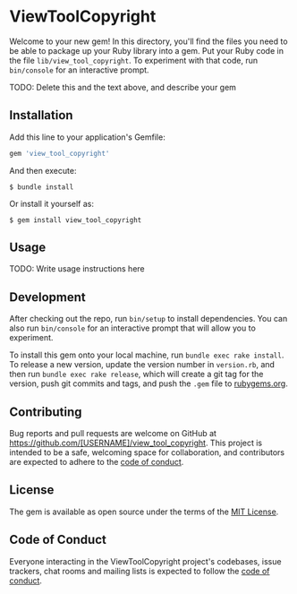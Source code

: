 # ViewToolCopyright

Welcome to your new gem! In this directory, you'll find the files you need to be able to package up your Ruby library into a gem. Put your Ruby code in the file `lib/view_tool_copyright`. To experiment with that code, run `bin/console` for an interactive prompt.

TODO: Delete this and the text above, and describe your gem

## Installation

Add this line to your application's Gemfile:

```ruby
gem 'view_tool_copyright'
```

And then execute:

    $ bundle install

Or install it yourself as:

    $ gem install view_tool_copyright

## Usage

TODO: Write usage instructions here

## Development

After checking out the repo, run `bin/setup` to install dependencies. You can also run `bin/console` for an interactive prompt that will allow you to experiment.

To install this gem onto your local machine, run `bundle exec rake install`. To release a new version, update the version number in `version.rb`, and then run `bundle exec rake release`, which will create a git tag for the version, push git commits and tags, and push the `.gem` file to [rubygems.org](https://rubygems.org).

## Contributing

Bug reports and pull requests are welcome on GitHub at https://github.com/[USERNAME]/view_tool_copyright. This project is intended to be a safe, welcoming space for collaboration, and contributors are expected to adhere to the [code of conduct](https://github.com/[USERNAME]/view_tool_copyright/blob/master/CODE_OF_CONDUCT.md).


## License

The gem is available as open source under the terms of the [MIT License](https://opensource.org/licenses/MIT).

## Code of Conduct

Everyone interacting in the ViewToolCopyright project's codebases, issue trackers, chat rooms and mailing lists is expected to follow the [code of conduct](https://github.com/[USERNAME]/view_tool_copyright/blob/master/CODE_OF_CONDUCT.md).
